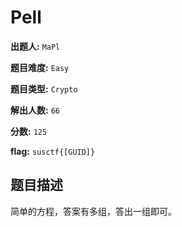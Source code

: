 # Pell

**出题人:** `MaPl`

**题目难度:** `Easy`

**题目类型:** `Crypto`

**解出人数:** `66`

**分数:** `125`

**flag:** `susctf{[GUID]}`

## 题目描述

简单的方程，答案有多组，答出一组即可。


            